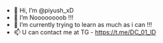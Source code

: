 - 👋 Hi, I’m @piyush_xD
- 👀 I’m Noooooooob !!!
- 🌱 I’m currently trying to learn as much as i can !!!
- 📫 U can contact me at TG - https://t.me/DC_01_ID

<!---
piyush4285/piyush4285 is a ✨ special ✨ repository because its `README.md` (this file) appears on your GitHub profile.
You can click the Preview link to take a look at your changes.
--->
